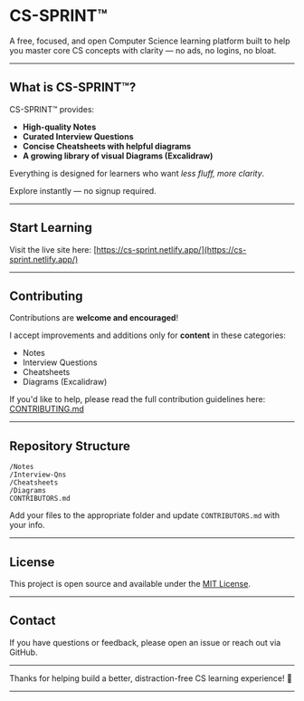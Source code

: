 # CS-SPRINT™

A free, focused, and open Computer Science learning platform built to help you master core CS concepts with clarity — no ads, no logins, no bloat.

---

## What is CS-SPRINT™?

CS-SPRINT™ provides:

* **High-quality Notes**
* **Curated Interview Questions**
* **Concise Cheatsheets with helpful diagrams**
* **A growing library of visual Diagrams (Excalidraw)**

Everything is designed for learners who want *less fluff, more clarity*.

Explore instantly — no signup required.

---

## Start Learning

Visit the live site here:
[https://cs-sprint.netlify.app/](https://cs-sprint.netlify.app/)

---

## Contributing

Contributions are **welcome and encouraged**!

I accept improvements and additions only for **content** in these categories:

* Notes
* Interview Questions
* Cheatsheets
* Diagrams (Excalidraw)

If you'd like to help, please read the full contribution guidelines here:
[CONTRIBUTING.md](./CONTRIBUTING.md)

---

## Repository Structure

```
/Notes
/Interview-Qns
/Cheatsheets
/Diagrams
CONTRIBUTORS.md
```

Add your files to the appropriate folder and update `CONTRIBUTORS.md` with your info.

---

## License

This project is open source and available under the [MIT License](LICENSE).

---

## Contact

If you have questions or feedback, please open an issue or reach out via GitHub.

---

Thanks for helping build a better, distraction-free CS learning experience! 🙌

---
